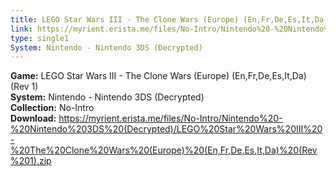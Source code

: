 ```yaml
---
title: LEGO Star Wars III - The Clone Wars (Europe) (En,Fr,De,Es,It,Da) (Rev 1)
link: https://myrient.erista.me/files/No-Intro/Nintendo%20-%20Nintendo%203DS%20(Decrypted)/LEGO%20Star%20Wars%20III%20-%20The%20Clone%20Wars%20(Europe)%20(En,Fr,De,Es,It,Da)%20(Rev%201).zip
type: single1
System: Nintendo - Nintendo 3DS (Decrypted)
---
```

<b>Game:</b> LEGO Star Wars III - The Clone Wars (Europe) (En,Fr,De,Es,It,Da) (Rev 1)<br>
<b>System:</b> Nintendo - Nintendo 3DS (Decrypted)<br>
<b>Collection:</b> No-Intro<br>
<b>Download:</b> https://myrient.erista.me/files/No-Intro/Nintendo%20-%20Nintendo%203DS%20(Decrypted)/LEGO%20Star%20Wars%20III%20-%20The%20Clone%20Wars%20(Europe)%20(En,Fr,De,Es,It,Da)%20(Rev%201).zip